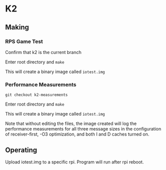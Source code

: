 # K2

## Making

### RPS Game Test

Confirm that k2 is the current branch

Enter root directory and `make`

This will create a binary image called `iotest.img`

### Performance Measurements

`git checkout k2-measurements`

Enter root directory and `make`

This will create a binary image called `iotest.img`

Note that without editing the files, the image created will log the performance measurements for all three message sizes in the configuration of receiver-first, -O3 optimization, and both I and D caches turned on. 

## Operating

Upload iotest.img to a specific rpi. Program will run after rpi reboot.
